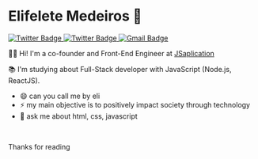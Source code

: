 # Elifelete Medeiros 👋

<a href="https://www.linkedin.com/in/elifelete-medeiros/" target="_blank">
  <img alt="Twitter Badge" src="https://img.shields.io/badge/-Elifelete%20Medeiros-blue?style=flat-square&logo=Linkedin&logoColor=white&link=https://www.linkedin.com/in/elifelete-medeiros/"/>
</a>
<a href="https://twitter.com/Elifelete14" target="_blank">
  <img alt="Twitter Badge" src="https://img.shields.io/badge/-@Elifelete14-1ca0f1?style=flat-square&labelColor=1ca0f1&logo=twitter&logoColor=white&link=https://twitter.com/Elifelete14"/>
</a>

<a href="mailto:elifelete31@gmail.com">
  <img alt="Gmail Badge" src="https://img.shields.io/badge/-elifelete31@gmail.com-c14438?style=flat-square&logo=Gmail&logoColor=white&link=mailto:elifelete31@gmail.com"/>
</a>
<br>


🖖🏼  Hi! I'm a co-founder and Front-End Engineer at [JSaplication](https://jsaplication.com.br/)

:books: I'm studying about Full-Stack developer with JavaScript (Node.js, ReactJS).

- 😄 can you call me by eli
- ⚡ my main objective is to positively impact society through technology
- :speech_balloon: ask me about html, css, javascript
<br>

Thanks for reading
